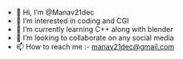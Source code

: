 - 👋 Hi, I’m @Manav21dec
- 👀 I’m interested in coding and CGI
- 🌱 I’m currently learning C++ along with blender
- 💞️ I’m looking to collaborate on any social media 
- 📫 How to reach me :- manav21dec@gmail.com

<!---
Manav21dec/Manav21dec is a ✨ special ✨ repository because its `README.md` (this file) appears on your GitHub profile.
You can click the Preview link to take a look at your changes.
--->
